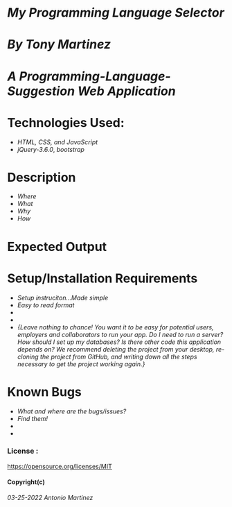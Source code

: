 
# *My Programming Language Selector*

# *By Tony Martinez*


# *A Programming-Language-Suggestion Web Application*

# Technologies Used:
 * _HTML,_ _CSS,_ _and_ _JavaScript_
 * _jQuery-3.6.0_, _bootstrap_

 # Description
 * _Where_
 * _What_
 * _Why_
 * _How_

# Expected Output



 # Setup/Installation Requirements
* _Setup instruciton...Made simple_
* _Easy to read format_
*
* 
* _{Leave nothing to chance! You want it to be easy for potential users, employers and collaborators to run your app. Do I need to run a server? How should I set up my databases? Is there other code this application depends on? We recommend deleting the project from your desktop, re-cloning the project from GitHub, and writing down all the steps necessary to get the project working again.}_


 # Known Bugs
* _What and where are the bugs/issues?_
* _Find them!_
*
*

 ### License :
https://opensource.org/licenses/MIT 
 #### Copyright(c)
*03-25-2022 Antonio Martinez*